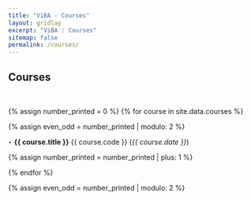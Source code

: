 ```yaml
---
title: "ViBA - Courses"
layout: gridlay
excerpt: "ViBA : Courses"
sitemap: false
permalink: /courses/
---
```


## Courses
<p> &nbsp; </p>

{% assign number_printed = 0 %}
{% for course in site.data.courses %}
<div class="row">
{% assign even_odd = number_printed | modulo: 2 %}

<p>‣ <b>{{ course.title }}</b> {{ course.code }} (<em>{{ course.date }}</em>)</p>

{% assign number_printed = number_printed | plus: 1 %}
</div>
{% endfor %}

{% assign even_odd = number_printed | modulo: 2 %}

<p> &nbsp; </p>
